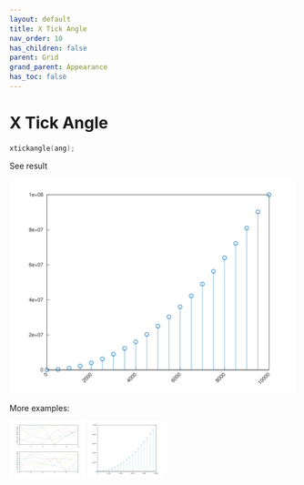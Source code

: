 ```yaml
---
layout: default
title: X Tick Angle
nav_order: 10
has_children: false
parent: Grid
grand_parent: Appearance
has_toc: false
---
```

# X Tick Angle

```cpp
xtickangle(ang);
```


See result

[![example_xtickangle_1](xtickangle/xtickangle_1.svg)](../../../../examples/appearance/grid/xtickangle/xtickangle_1.cpp)

More examples:
    
[![example_xtickangle_2](xtickangle/xtickangle_2_thumb.png)](../../../../examples/appearance/grid/xtickangle/xtickangle_2.cpp)  [![example_xtickangle_3](xtickangle/xtickangle_3_thumb.png)](../../../../examples/appearance/grid/xtickangle/xtickangle_3.cpp)

  


